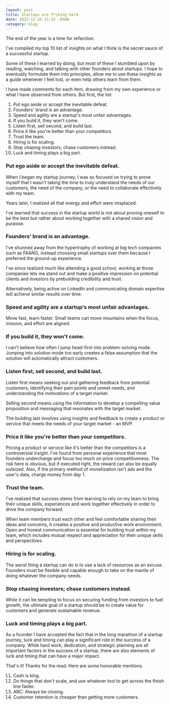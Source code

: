 ```yaml
---
layout: post
title: Startups are f*cking hard.
date: 2022-12-26 11:15 -0500
category: blog
---
```


The end of the year is a time for reflection.

I've compiled my top 10 list of insights on what I think is the secret sauce of
a successful startup.

Some of these I learned by doing, but most of these I stumbled upon by reading,
watching, and talking with other founders about startups. I hope to eventually
formulate them into principles, allow me to use these insights as a guide
whenever I  feel lost, or even help others learn from them.

I have made comments for each item, drawing from my own experience or what
I have observed from others. But first, the list:

1. Put ego aside or accept the inevitable defeat.
2. Founders' brand is an advantage.
3. Speed and agility are a startup's most unfair advantages.
4. If you build it, they won't come.
5. Listen first, sell second, and build last.
6. Price it like you're better than your competitors.
7. Trust the team.
8. Hiring is for scaling.
9. Stop chasing investors; chase customers instead.
10. Luck and timing plays a big part.

### Put ego aside or accept the inevitable defeat.
When I began my startup journey, I was so focused on trying to prove myself that
I wasn't taking the time to truly understand the needs of our customers, the
need of the company, or the need to collaborate effectively with my team.

Years later, I realized all that energy and effort were misplaced.

I've learned that success in the startup world is not about proving oneself to
be the best but rather about working together with a shared vision and purpose.

### Founders' brand is an advantage.
I've shunned away from the hypertrophy of working at big tech companies such as
FAANG, instead choosing small startups over them because I preferred the
ground-up experience.

I've since realized much like attending a good school, working at those
companies lets me stand out and make a positive impression on potential clients
and investors by prebuilding credibility and trust.

Alternatively, being active on LinkedIn and communicating domain expertise will
achieve similar results over time.

### Speed and agility are a startup's most unfair advantages.
Move fast, learn faster. Small teams can move mountains when the focus, mission,
and effort are aligned.

### If you build it, they won't come.
I can't believe how often I jump head-first into problem-solving mode. Jumping
into solution mode too early creates a false assumption that the solution will
automatically attract customers. 

### Listen first, sell second, and build last.
Listen first means seeking out and gathering feedback from potential customers,
identifying their pain points and unmet needs, and understanding the motivations
of a target market.

Selling second means using the information to develop a compelling value
proposition and messaging that resonates with the target market.

The building last involves using insights and feedback to create a product or
service that meets the needs of your target market - an MVP.

### Price it like you're better than your competitors.
Pricing a product or service like it's better than the competitors is
a controversial insight. I've found from personal experience that most founders
undercharge and focus too much on price competitiveness. The risk here is
obvious, but if executed right, the reward can also be equally outsized. Also,
if the primary method of monetization isn't ads and the user's data, charge
money from day 1.

### Trust the team.
I've realized that success stems from learning to rely on my team to bring their
unique skills, experiences and work together effectively in order to drive the
company forward.

When team members trust each other and feel comfortable sharing their ideas and
concerns, it creates a positive and productive work environment. Open and honest
communication is essential for building trust within my team, which includes
mutual respect and appreciation for their unique skills and perspectives.

### Hiring is for scaling.
The worst thing a startup can do is to use a lack of resources as an excuse.
Founders must be flexible and capable enough to take on the mantle of doing
whatever the company needs.

### Stop chasing investors; chase customers instead.
While it can be tempting to focus on securing funding from investors to fuel
growth, the ultimate goal of a startup should be to create value for customers
and generate sustainable revenue.

### Luck and timing plays a big part.
As a founder I have accepted the fact that in the long marathon of a startup
journey, luck and timing can play a significant role in the success of
a company. While hard work, dedication, and strategic planning are all important
factors in the success of a startup, there are also elements of luck and timing
that can have a major impact.

That's it! Thanks for the read. Here are some honorable mentions:

11. Cash is king.
12. Do things that don't scale, and use whatever tool to get across the finish line faster.
13. ABC: Always be closing.
14. Customer retention is cheaper than getting more customers.

